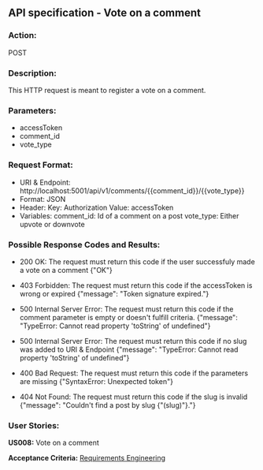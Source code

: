 ## **API specification - Vote on a comment**

### **Action:** 
POST

### **Description:** 
This HTTP request is meant to register a vote on a comment.

### **Parameters:** 

* accessToken
* comment_id
* vote_type

### **Request Format:**  

* URI & Endpoint: http://localhost:5001/api/v1/comments/{{comment_id}}/{{vote_type}}
* Format: JSON
* Header:
    Key: Authorization
    Value: accessToken
* Variables:
    comment_id: Id of a comment on a post
    vote_type: Either upvote or downvote 

    
    
### **Possible Response Codes and Results:** 

* 200 OK: The request must return this code if the user successfuly made a vote on a comment {"OK"}

* 403 Forbidden: The request must return this code if the accessToken is wrong or expired {"message": "Token signature expired."}

* 500 Internal Server Error: The request must return this code if the comment parameter is empty or doesn't fulfill criteria. {"message": "TypeError: Cannot read property 'toString' of undefined"}

* 500 Internal Server Error: The request must return this code if no slug was added to URI & Endpoint {"message": "TypeError: Cannot read property 'toString' of undefined"}

* 400 Bad Request: The request must return this code if the parameters are missing {"SyntaxError: Unexpected token"}

* 404 Not Found: The request must return this code if the slug is invalid {"message": "Couldn't find a post by slug {"(slug)"}."}


### **User Stories:**

**US008:** Vote on a comment

**Acceptance Criteria:**
[Requirements Engineering](/docs//sprintA/us004/01.requirements-engineering/readme.md)

